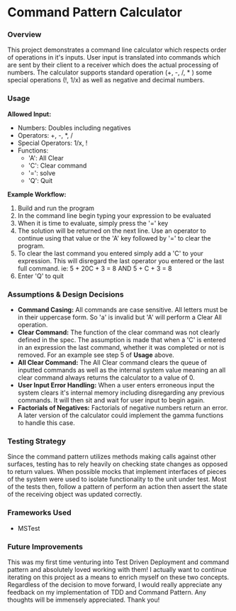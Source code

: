 # Command Pattern Calculator
### Overview
This project demonstrates a command line calculator which respects order of operations in it's inputs. User input is translated into commands which are sent by their client to a receiver which does the actual processing of numbers. The calculator supports standard operation (+, -, /, * ) some special operations (!, 1/x) as well as negative and decimal numbers. 

### Usage
**Allowed Input:**
* Numbers: Doubles including negatives
* Operators: +, -, *, \/
* Special Operators: 1/x, !
* Functions: 
  * 'A': All Clear
  * 'C': Clear command
  * '=': solve
  * 'Q': Quit
  
**Example Workflow:**
1) Build and run the program
2) In the command line begin typing your expression to be evaluated
3) When it is time to evaluate, simply press the '=' key
4) The solution will be returned on the next line. Use an operator to continue using that value or the 'A' key followed by '=' to clear the program.
5) To clear the last command you entered simply add a 'C' to your expression. This will disregard the last operator you entered or the last full command. ie: 5 + 20C + 3 = 8 AND 5 + C + 3 = 8
6) Enter 'Q' to quit

### Assumptions & Design Decisions
* **Command Casing:** All commands are case sensitive. All letters must be in their uppercase form. So 'a' is invalid but 'A' will perform a Clear All operation.
* **Clear Command:** The function of the clear command was not clearly defined in the spec. The assumption is made that when a 'C' is entered in an expression the last command, whether it was completed or not is removed. For an example see step 5 of **Usage** above.
* **All Clear Command:** The All Clear command clears the queue of inputted commands as well as the internal system value meaning an all clear command always returns the calculator to a value of 0.
* **User Input Error Handling:** When a user enters erroneous input the system clears it's internal memory including disregarding any previous commands. It will then sit and wait for user input to begin again. 
* **Factorials of Negatives:** Factorials of negative numbers return an error. A later version of the calculator could implement the gamma functions to handle this case. 

### Testing Strategy
Since the command pattern utilizes methods making calls against other surfaces, testing has to rely heavily on checking state changes as opposed to return values. When possible mocks that implement interfaces of pieces of the system were used to isolate functionality to the unit under test. Most of the tests then, follow a pattern of perform an action then assert the state of the receiving object was updated correctly.

### Frameworks Used
* MSTest

### Future Improvements
This was my first time venturing into Test Driven Deployment and command pattern and absolutely loved working with them! I actually want to continue iterating on this project as a means to enrich myself on these two concepts. Regardless of the decision to move forward, I would really appreciate any feedback on my implementation of TDD and Command Pattern. Any thoughts will be immensely appreciated. Thank you!